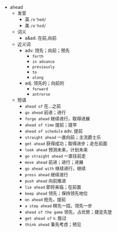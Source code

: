 - ahead
  - 发音
    - 英 `/ə'hed/`
    - 美 `/ə'hɛd/`
  - 词义
    - a&ad. 在前,向前
  - 近义词
    - adv. 领先；向前；预先
      - `forth`
      - `in advance`
      - `previously`
      - `to`
      - `along`
    - adj. 领先的；向前的
      - `forward`
      - `antrorse`
  - 短语
    - `ahead of` 在…之前 
    - `go ahead` 前进；进行 
    - `forge ahead` 继续进行，取得进展 
    - `ahead of time` 提前；提早 
    - `ahead of schedule` adv. 提前 
    - `straight ahead` 一直向前；主流爵士乐 
    - `get ahead` 获得成功；取得进步；走在前面 
    - `look ahead` 预测未来，计划未来 
    - `go straight ahead` 一直往前走 
    - `move ahead` 前进；进行；进展 
    - `go ahead with` 继续进行，继续 
    - `press ahead` 继续进行 
    - `push ahead` 向前推进 
    - `lie ahead` 即将来临；在前面 
    - `keep ahead` 领先；保持领先地位 
    - `on ahead` 抢先，提前 
    - `a step ahead` 棋先一招，领先一步 
    - `ahead of the game` 领先，占优势；捷足先登 
    - `get ahead of` v. 胜过 
    - `think ahead` 事先考虑；预见 
